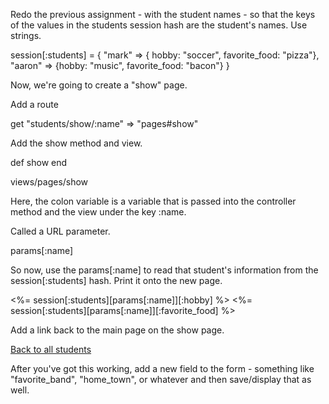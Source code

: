 Redo the previous assignment - with the student names - so that the keys of the values in the students session hash are the student's names.
Use strings.

session[:students] =  { "mark" => { hobby: "soccer", favorite_food: "pizza"}, "aaron" => {hobby: "music", favorite_food: "bacon"} }

Now, we're going to create a "show" page. 

Add a route

get "students/show/:name" => "pages#show"

Add the show method and view.

def show
end

views/pages/show

Here, the colon variable is a variable that is passed into the controller method and the view under the key :name.

Called a URL parameter.

params[:name]

So now, use the params[:name] to read that student's information from the session[:students] hash. Print it onto the new page.

<%= session[:students][params[:name]][:hobby] %>
<%= session[:students][params[:name]][:favorite_food] %>

Add a link back to the main page on the show page.

<a href="/">Back to all students</a>

After you've got this working, add a new field to the form - something like "favorite_band", "home_town", or whatever and then save/display that as well.